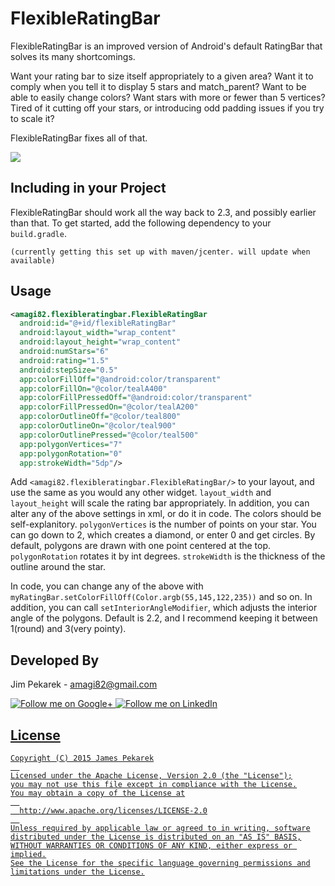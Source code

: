 # FlexibleRatingBar
FlexibleRatingBar is an improved version of Android's default RatingBar that solves its many shortcomings. 

Want your rating bar to size itself appropriately to a given area? 
Want it to comply when you tell it to display 5 stars and match_parent? 
Want to be able to easily change colors? 
Want stars with more or fewer than 5 vertices? 
Tired of it cutting off your stars, or introducing odd padding issues if you try to scale it? 

FlexibleRatingBar fixes all of that.

![](http://i.imgur.com/oAYAwB7.png)

## Including in your Project

FlexibleRatingBar should work all the way back to 2.3, and possibly earlier than that. To get started, add the following dependency to your `build.gradle`.
    
    (currently getting this set up with maven/jcenter. will update when available)
    


## Usage

```xml
<amagi82.flexibleratingbar.FlexibleRatingBar
  android:id="@+id/flexibleRatingBar"
  android:layout_width="wrap_content"
  android:layout_height="wrap_content"
  android:numStars="6"
  android:rating="1.5"
  android:stepSize="0.5"
  app:colorFillOff="@android:color/transparent"
  app:colorFillOn="@color/tealA400"
  app:colorFillPressedOff="@android:color/transparent"
  app:colorFillPressedOn="@color/tealA200"
  app:colorOutlineOff="@color/teal800"
  app:colorOutlineOn="@color/teal900"
  app:colorOutlinePressed="@color/teal500"
  app:polygonVertices="7"
  app:polygonRotation="0"
  app:strokeWidth="5dp"/>
```
Add `<amagi82.flexibleratingbar.FlexibleRatingBar/>` to your layout, and use the same as you would any other widget. 
`layout_width` and `layout_height` will scale the rating bar appropriately. 
In addition, you can alter any of the above settings in xml, or do it in code. 
The colors should be self-explanitory. `polygonVertices` is the number of points on your star. 
You can go down to 2, which creates a diamond, or enter 0 and get circles.
By default, polygons are drawn with one point centered at the top. `polygonRotation` rotates it by int degrees. 
`strokeWidth` is the thickness of the outline around the star.

In code, you can change any of the above with `myRatingBar.setColorFillOff(Color.argb(55,145,122,235))` and so on. 
In addition, you can call `setInteriorAngleModifier`, which adjusts the interior angle of the polygons. 
Default is 2.2, and I recommend keeping it between 1(round) and 3(very pointy).  

## Developed By

Jim Pekarek - <amagi82@gmail.com>

<a href="https://plus.google.com/u/0/+JimPekarek">
  <img alt="Follow me on Google+"
       src="http://icons.iconarchive.com/icons/danleech/simple/64/google-plus-icon.png"/>
</a>
<a href="https://www.linkedin.com/pub/james-pekarek/7b/833/bb0">
  <img alt="Follow me on LinkedIn"
       src="http://icons.iconarchive.com/icons/danleech/simple/64/linkedin-icon.png"/>

## License
```
Copyright (C) 2015 James Pekarek
  
Licensed under the Apache License, Version 2.0 (the "License");
you may not use this file except in compliance with the License.
You may obtain a copy of the License at
  
  http://www.apache.org/licenses/LICENSE-2.0
  
Unless required by applicable law or agreed to in writing, software
distributed under the License is distributed on an "AS IS" BASIS,
WITHOUT WARRANTIES OR CONDITIONS OF ANY KIND, either express or implied.
See the License for the specific language governing permissions and
limitations under the License.
